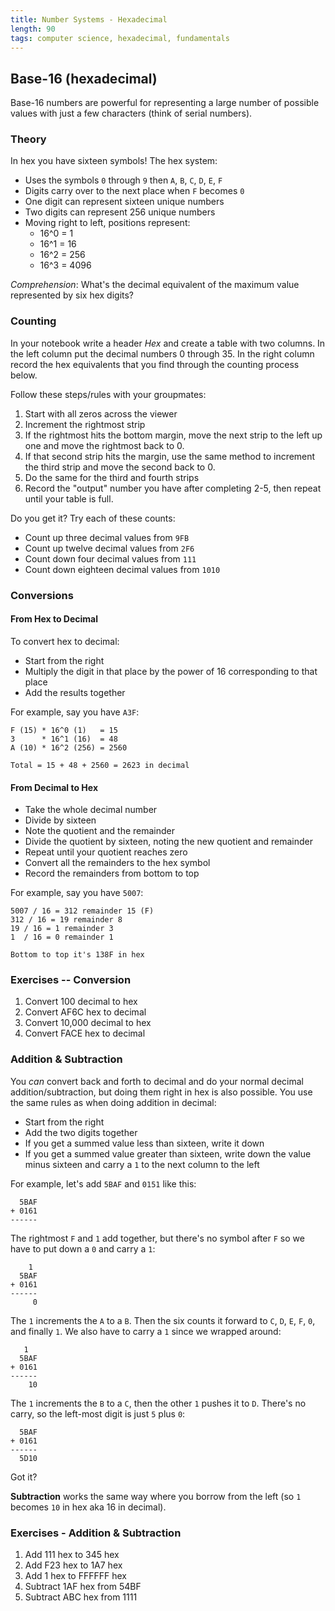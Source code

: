 ```yaml
---
title: Number Systems - Hexadecimal
length: 90
tags: computer science, hexadecimal, fundamentals
---
```


## Base-16 (hexadecimal)

Base-16 numbers are powerful for representing a large number of possible values with just a few characters (think of
serial numbers).

### Theory

In hex you have sixteen symbols! The hex system:

* Uses the symbols `0` through `9` then `A`, `B`, `C`, `D`, `E`, `F`
* Digits carry over to the next place when `F` becomes `0`
* One digit can represent sixteen unique numbers
* Two digits can represent 256 unique numbers
* Moving right to left, positions represent:
  * 16^0 = 1
  * 16^1 = 16
  * 16^2 = 256
  * 16^3 = 4096

*Comprehension*: What's the decimal equivalent of the maximum value represented by six hex digits?


### Counting

In your notebook write a header *Hex* and create a table with two columns. In the left column put the decimal numbers
0 through 35. In the right column record the hex equivalents that you find through the counting process below.

Follow these steps/rules with your groupmates:

1. Start with all zeros across the viewer
2. Increment the rightmost strip
3. If the rightmost hits the bottom margin, move the next strip to the left up one and move the rightmost back to 0.
4. If that second strip hits the margin, use the same method to increment the third strip and move the second back to 0.
5. Do the same for the third and fourth strips
6. Record the "output" number you have after completing 2-5, then repeat until your table is full.

Do you get it? Try each of these counts:

* Count up three decimal values from `9FB`
* Count up twelve decimal values from `2F6`
* Count down four decimal values from `111`
* Count down eighteen decimal values from `1010`

### Conversions

#### From Hex to Decimal

To convert hex to decimal:

* Start from the right
* Multiply the digit in that place by the power of 16 corresponding to that place
* Add the results together

For example, say you have `A3F`:

```plain
F (15) * 16^0 (1)   = 15
3      * 16^1 (16)  = 48
A (10) * 16^2 (256) = 2560

Total = 15 + 48 + 2560 = 2623 in decimal
```

#### From Decimal to Hex

* Take the whole decimal number
* Divide by sixteen
* Note the quotient and the remainder
* Divide the quotient by sixteen, noting the new quotient and remainder
* Repeat until your quotient reaches zero
* Convert all the remainders to the hex symbol
* Record the remainders from bottom to top

For example, say you have `5007`:

```plain
5007 / 16 = 312 remainder 15 (F)
312 / 16 = 19 remainder 8
19 / 16 = 1 remainder 3
1  / 16 = 0 remainder 1

Bottom to top it's 138F in hex
```

### Exercises -- Conversion

1. Convert 100 decimal to hex
2. Convert AF6C hex to decimal
3. Convert 10,000 decimal to hex
4. Convert FACE hex to decimal

### Addition & Subtraction

You *can* convert back and forth to decimal and do your normal decimal addition/subtraction,
but doing them right in hex is also possible. You use the same rules as when doing addition in decimal:

* Start from the right
* Add the two digits together
* If you get a summed value less than sixteen, write it down
* If you get a summed value greater than sixteen, write down the value minus sixteen and carry a `1` to the next column to the left

For example, let's add `5BAF` and `0151` like this:

```plain
  5BAF
+ 0161
------
```

The rightmost `F` and `1` add together, but there's no symbol after `F` so we have to put down a `0` and carry a `1`:

```plain
    1
  5BAF
+ 0161
------
     0
```

The `1` increments the `A` to a `B`. Then the six counts it forward to `C`, `D`, `E`, `F`, `0`, and finally `1`. We also
have to carry a `1` since we wrapped around:

```plain
   1
  5BAF
+ 0161
------
    10
```

The `1` increments the `B` to a `C`, then the other `1` pushes it to `D`. There's no carry, so the left-most digit is just
`5` plus `0`:

```plain
  5BAF
+ 0161
------
  5D10
```

Got it?

**Subtraction** works the same way where you borrow from the left (so `1` becomes
`10` in hex aka 16 in decimal).

### Exercises - Addition & Subtraction

1. Add 111 hex to 345 hex
2. Add F23 hex to 1A7 hex
3. Add 1 hex to FFFFFF hex
4. Subtract 1AF hex from 54BF
5. Subtract ABC hex from 1111
